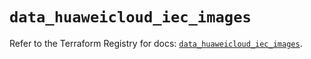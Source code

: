# `data_huaweicloud_iec_images`

Refer to the Terraform Registry for docs: [`data_huaweicloud_iec_images`](https://registry.terraform.io/providers/huaweicloud/huaweicloud/1.71.1/docs/data-sources/iec_images).
